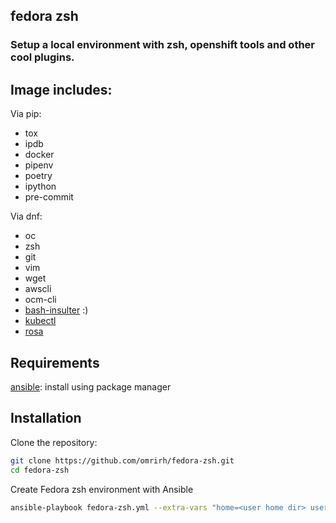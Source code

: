 ## fedora zsh
### Setup a local environment with zsh, openshift tools and other cool plugins.

## Image includes:
Via pip: 
  - tox
  - ipdb
  - docker
  - pipenv
  - poetry
  - ipython
  - pre-commit

Via dnf:
  - oc
  - zsh
  - git
  - vim
  - wget
  - awscli
  - ocm-cli
- [bash-insulter](https://github.com/hkbakke/bash-insulter) :)
- [kubectl](https://kubernetes.io/docs/reference/kubectl/)
- [rosa](https://docs.openshift.com/rosa/rosa_cli/rosa-get-started-cli.html)

## Requirements
[ansible](https://docs.ansible.com/ansible/latest/installation_guide/intro_installation.html): install using package manager

## Installation
Clone the repository:
```bash
git clone https://github.com/omrirh/fedora-zsh.git
cd fedora-zsh
```
Create Fedora zsh environment with Ansible
```bash
ansible-playbook fedora-zsh.yml --extra-vars "home=<user home dir> user=<user name>"
```